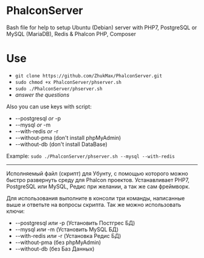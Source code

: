 # PhalconServer
Bash file for help to setup Ubuntu (Debian) server with PHP7, PostgreSQL or MySQL (MariaDB), Redis &amp; Phalcon PHP, Composer 

# Use
* `git clone https://github.com/ZhukMax/PhalconServer.git`
* `sudo chmod +x PhalconServer/phserver.sh`
* `sudo ./PhalconServer/phserver.sh`
* *answer the questions*

Also you can use keys with script:
* --postgresql *or* -p
* --mysql *or* -m
* --with-redis *or* -r
* --without-pma (don't install phpMyAdmin)
* --without-db (don't install DataBase)

Example: `sudo ./PhalconServer/phserver.sh --mysql --with-redis`

---------------------------------------------------------------------------

Исполняемый файл (скрипт) для Убунту, с помощью которого можно быстро развернуть среду для Phalcon проектов.
Устанавливает PHP7, PostgreSQL или MySQL, Редис при желании, а так же сам фреймворк.

Для использования выполните в консоли три команды, написанные выше и ответьте на вопросы скрипта.
Так же можно использовать ключи:
* --postgresql *или* -p (Установить Постгрес БД)
* --mysql *или* -m (Установить MySQL БД)
* --with-redis *или* -r (Установка Редис БД)
* --without-pma (без phpMyAdmin)
* --without-db (без Баз Данных)
